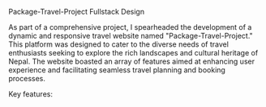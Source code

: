 Package-Travel-Project
Fullstack Design

As part of a comprehensive project, I spearheaded the development of a dynamic and responsive travel website named "Package-Travel-Project." This platform was designed to cater to the diverse needs of travel enthusiasts seeking to explore the rich landscapes and cultural heritage of Nepal. The website boasted an array of features aimed at enhancing user experience and facilitating seamless travel planning and booking processes.

Key features:

